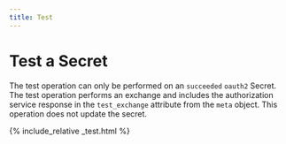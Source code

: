 ```yaml
---
title: Test
---
```


# Test a Secret

The test operation can only be performed on an `succeeded` `oauth2` Secret. The test operation performs an exchange and includes the authorization service response in the `test_exchange` attribute from the `meta` object.
This operation does not update the secret.

{% include_relative _test.html %}
